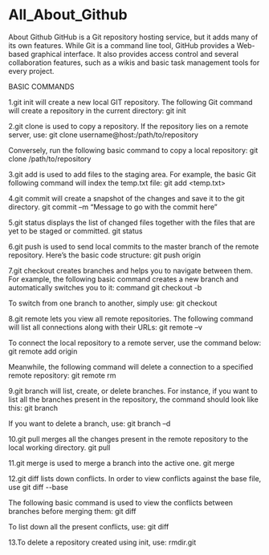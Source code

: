 # All_About_Github 

About Github
GitHub is a Git repository hosting service, but it adds many of its own features. While Git is a command line tool, GitHub provides a Web-based graphical interface. It also provides access control and several collaboration features, such as a wikis and basic task management tools for every project.

BASIC COMMANDS

1.git init will create a new local GIT repository. 
The following Git command will create a repository in the current directory:
git init

2.git clone is used to copy a repository. If the repository lies on a remote server, use:
git clone username@host:/path/to/repository

Conversely, run the following basic command to copy a local repository:
git clone /path/to/repository

3.git add is used to add files to the staging area. For example, the basic Git following command will index the temp.txt file:
git add <temp.txt>

4.git commit will create a snapshot of the changes and save it to the git directory.
git commit –m “Message to go with the commit here”

5.git status displays the list of changed files together with the files that are yet to be staged or committed.
git status

6.git push is used to send local commits to the master branch of the remote repository. Here’s the basic code structure:
git push origin <master>

7.git checkout creates branches and helps you to navigate between them. For example, the following basic command creates a new branch and automatically switches you to it:
command git checkout -b <branch-name>

To switch from one branch to another, simply use:
git checkout <branch-name>

8.git remote lets you view all remote repositories. The following command will list all connections along with their URLs:
git remote –v

To connect the local repository to a remote server, use the command below:
git remote add origin <host-or-remoteURL>

Meanwhile, the following command will delete a connection to a specified remote repository:
git remote rm <name-of-the-repository>

9.git branch will list, create, or delete branches. For instance, if you want to list all the branches present in the repository, the command should look like this:
git branch

If you want to delete a branch, use:
git branch –d <branch-name>

10.git pull merges all the changes present in the remote repository to the local working directory.
git pull

11.git merge is used to merge a branch into the active one.
git merge <branch-name>

12.git diff lists down conflicts. In order to view conflicts against the base file, use
git diff --base <file-name>

The following basic command is used to view the conflicts between branches before merging them:
git diff <source-branch> <target-branch>

To list down all the present conflicts, use:
git diff

13.To delete a repository created using init, use:
rmdir.git
